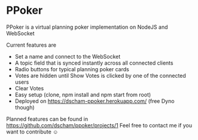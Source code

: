# PPoker
PPoker is a virtual planning poker implementation on NodeJS and WebSocket

Current features are
 - Set a name and connect to the WebSocket
 - A topic field that is synced instantly across all connected clients
 - Radio buttons for typical planning poker cards
 - Votes are hidden until Show Votes is clicked by one of the connected users
 - Clear Votes
 - Easy setup (clone, npm install and npm start from root)
 - Deployed on https://dscham-ppoker.herokuapp.com/ (free Dyno though)
 
Planned features can be found in https://github.com/dscham/ppoker/projects/1
Feel free to contact me if you want to contribute ☺
